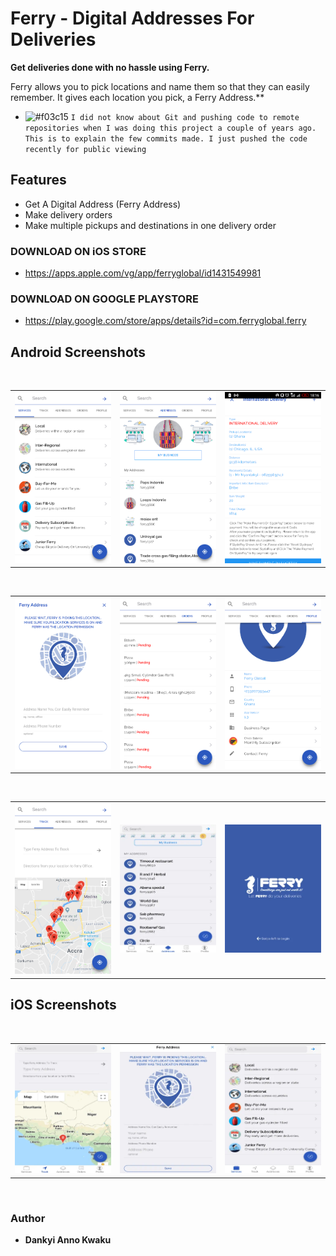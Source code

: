 # Ferry - Digital Addresses For Deliveries

**Get deliveries done with no hassle using Ferry.**

Ferry allows you to pick locations and name them so that they can easily remember. It gives each location you pick, a Ferry Address.**

- ![#f03c15](https://via.placeholder.com/15/f03c15/000000?text=+) `I did not know about Git and pushing code to remote repositories when I was doing this project a couple of years ago. This is to explain the few commits made. I just pushed the code recently for public viewing`

## Features
* Get A Digital Address (Ferry Address)
* Make delivery orders 
* Make multiple pickups and destinations in one delivery order 




### DOWNLOAD ON iOS STORE
- <a href="https://apps.apple.com/vg/app/ferryglobal/id1431549981" target="_blank">https://apps.apple.com/vg/app/ferryglobal/id1431549981</a>


### DOWNLOAD ON GOOGLE PLAYSTORE
- <a href="https://play.google.com/store/apps/details?id=com.ferryglobal.ferry" target="_blank">https://play.google.com/store/apps/details?id=com.ferryglobal.ferry</a>

## Android Screenshots
</br>
<div align="center">
   <table align="center" border="0" >
  <tr>
    <td>
      <img width="250" src="1.png"/>
    <td>
      <img width="250" src="2.png"/>
    </td>
    <td> 
     <img width="250" src="3.png"/>
    </td>
  </table>
  </div>
</br>
<div align="center">
  <table align="center" border="0" >
  <tr>
    <td> 
     <img width="250" src="4.png"/>
    </td>
    <td> 
     <img width="250" src="5.png"/>
    </td>
    <td> 
     <img width="250" src="6.png"/>
    </td>
  </tr>
</table>
  </div>
</br>
<div align="center">
  <table align="center" border="0" >
  <tr>
    <td> 
     <img width="250" src="7.png"/>
    </td>
    <td> 
     <img width="250" src="8.png"/>
    </td>
    <td> 
     <img width="250" src="9.png"/>
    </td>
  </tr>
</table>
  </div>
  
## iOS Screenshots
</br>
<div align="center">
   <table align="center" border="0" >
  <tr>
    <td>
      <img width="250" src="10.png"/>
    <td>
      <img width="250" src="11.png"/>
    </td>
    <td> 
     <img width="250" src="12.png"/>
    </td>
  </table>
  </div>
</br>

### Author

* **Dankyi Anno Kwaku**


